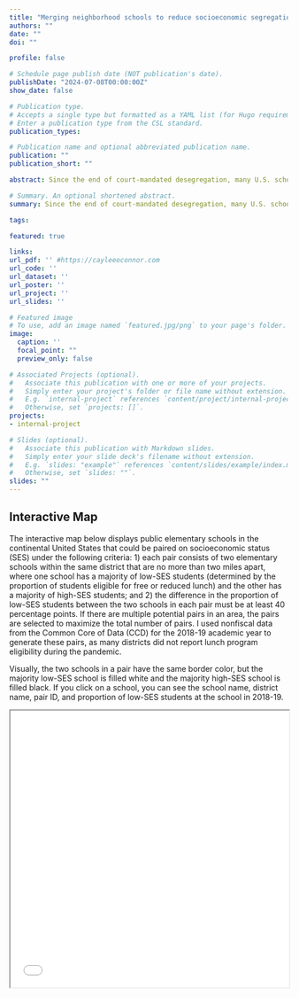 ```yaml
---
title: "Merging neighborhood schools to reduce socioeconomic segregation: Evidence from Charlotte, North Carolina [Job Market Paper]"
authors: ""
date: ""
doi: ""

profile: false

# Schedule page publish date (NOT publication's date).
publishDate: "2024-07-08T00:00:00Z"
show_date: false

# Publication type.
# Accepts a single type but formatted as a YAML list (for Hugo requirements).
# Enter a publication type from the CSL standard.
publication_types: 

# Publication name and optional abbreviated publication name.
publication: ""
publication_short: ""

abstract: Since the end of court-mandated desegregation, many U.S. school districts have re-segregated along racial and economic lines. This paper examines the impacts of a 2018 policy in Charlotte, North Carolina which merged student populations from neighboring schools with differing socioeconomic statuses (SES). I find that the policy significantly reduced economic segregation at merged schools. However, it also led to a sharp decline in enrollment as families, primarily low-SES ones, opted out of attending these schools. I also find that students from predominantly low-SES neighborhoods (who would have likely attended the low-SES school in absence of the merging) experienced declines in standardized test performance and increased short-term suspension rates, whereas those from predominantly high-SES neighborhoods showed modest gains in test scores and no change in suspension likelihood. Teacher retention increased at the merged schools. Finally, I find suggestive evidence that neighborhoods previously zoned to majority low-SES schools experienced an increase in house prices after the policy was implemented, while those previously zoned to high-SES schools saw a reduction in house prices.

# Summary. An optional shortened abstract.
summary: Since the end of court-mandated desegregation, many U.S. school districts have re-segregated along racial and economic lines. This paper examines the impacts of a 2018 policy in Charlotte, North Carolina which merged student populations from neighboring schools with differing socioeconomic statuses (SES). I find that the policy significantly reduced economic segregation at merged schools. However, it also led to a sharp decline in enrollment as families, primarily low-SES ones, opted out of attending these schools. I also find that students from predominantly low-SES neighborhoods (who would have likely attended the low-SES school in absence of the merging) experienced declines in standardized test performance and increased short-term suspension rates, whereas those from predominantly high-SES neighborhoods showed modest gains in test scores and no change in suspension likelihood. Teacher retention increased at the merged schools. Finally, I find suggestive evidence that neighborhoods previously zoned to majority low-SES schools experienced an increase in house prices after the policy was implemented, while those previously zoned to high-SES schools saw a reduction in house prices.

tags:

featured: true

links:
url_pdf: '' #https://cayleeoconnor.com
url_code: ''
url_dataset: ''
url_poster: ''
url_project: ''
url_slides: ''

# Featured image
# To use, add an image named `featured.jpg/png` to your page's folder. 
image:
  caption: ''
  focal_point: ""
  preview_only: false

# Associated Projects (optional).
#   Associate this publication with one or more of your projects.
#   Simply enter your project's folder or file name without extension.
#   E.g. `internal-project` references `content/project/internal-project/index.md`.
#   Otherwise, set `projects: []`.
projects:
- internal-project

# Slides (optional).
#   Associate this publication with Markdown slides.
#   Simply enter your slide deck's filename without extension.
#   E.g. `slides: "example"` references `content/slides/example/index.md`.
#   Otherwise, set `slides: ""`.
slides: ""
---
```

##
## Interactive Map

The interactive map below displays public elementary schools in the continental United States that could be paired on socioeconomic status (SES) under the following criteria: 1) each pair consists of two elementary schools within the same district that are no more than two miles apart, where one school has a majority of low-SES students (determined by the proportion of students eligible for free or reduced lunch) and the other has a majority of high-SES students; and 2) the difference in the proportion of low-SES students between the two schools in each pair must be at least 40 percentage points. If there are multiple potential pairs in an area, the pairs are selected to maximize the total number of pairs. I used nonfiscal data from the Common Core of Data (CCD) for the 2018-19 academic year to generate these pairs, as many districts did not report lunch program eligibility during the pandemic.

Visually, the two schools in a pair have the same border color, but the majority low-SES school is filled white and the majority high-SES school is filled black. If you click on a school, you can see the school name, district name, pair ID, and proportion of low-SES students at the school in 2018-19.

<iframe src="/uploads/Interactive_Map_Pairable_Schools.html" width="100%" height="500px"></iframe>



